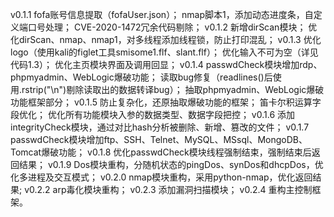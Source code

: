 v0.1.1	fofa账号信息提取（fofaUser.json）；
	nmap脚本1，添加动态进度条，自定义端口号处理；
	CVE-2020-1472冗余代码剔除；
v0.1.2	新增dirScan模块；
	优化dirScan、nmap、nmap1，对多线程添加线程锁，防止打印混乱；
v0.1.3	优化logo（使用kali的figlet工具smisome1.flf、slant.flf）；
	优化输入不可为空（详见代码1.3）；
	优化主页模块界面及调用回显；
v0.1.4	passwdCheck模块增加rdp、phpmyadmin、WebLogic爆破功能；
	读取bug修复（readlines()后使用.rstrip("\n")剔除读取出的数据转译bug）；
	抽取phpmyadmin、WebLogic爆破功能框架部分；
v0.1.5	防止复杂化，还原抽取爆破功能的框架；
	笛卡尔积运算字段优化；
	优化所有功能模块入参的数据类型、数据字段把控；
v0.1.6	添加integrityCheck模块，通过对比hash分析被删除、新增、篡改的文件；
v0.1.7	passwdCheck模块增加ftp、SSH、Telnet、MySQL、MSsql、MongoDB、Tomcat爆破功能；
v0.1.8	优化passwdCheck模块线程强制结束，强制结束后返回结果；
v0.1.9	Dos模块重构，分随机状态的pingDos、synDos和dhcpDos，优化多进程及交互模式；
v0.2.0	nmap模块重构，采用python-nmap，优化返回结果;
v0.2.2	arp毒化模块重构；
v0.2.3	添加漏洞扫描模块；
v0.2.4	重构主控制框架。